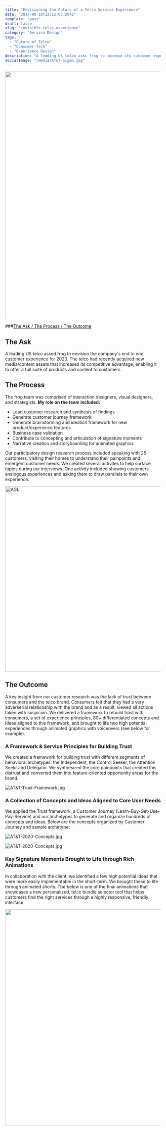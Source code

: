 ```yaml
---
title: "Envisioning the Future of a Telco Service Experience" 
date: "2017-08-18T22:12:03.284Z"
template: "post"
draft: false
slug: "invisible-telco-experience"
category: "Service Design"
tags:
  - "Future of Telco"
  - "Consumer Tech"
  - "Experience Design"
description: "A leading US telco asks frog to improve its customer experience for 2020."
socialImage: "/media/AT&T-Sigmo.jpg"
---
```


<img src="/media/AT&T-Sigmo.jpg" width="800" />

###[The Ask / ](#the-ask) [The Process / ](#the-process) [The Outcome](#the-outcome)

## The Ask

A leading US telco asked frog to envision the company's end to end customer experience for 2020. The telco had recently acquired new media/content assets that increased its competitive advantage, enabling it to offer a full suite of products and content to customers.

## The Process

The frog team was comprised of interaction designers, visual designers, and strategists. **My role on the team included:**
- Lead customer research and synthesis of findings
- Generate customer journey framework 
- Generate brainstorming and ideation framework for new product/experience features
- Business case validation
- Contribute to concepting and articulation of signature moments
- Narrative creation and storyboarding for animated graphics 

Our participatory design research process included speaking with 25 customers, visiting their homes to understand their painpoints and emergent customer needs. We created several activites to help surface topics during our interviews. One activity included showing customers analogous experiences and asking them to draw parallels to their own experience.

<img src="/media/AT&T-Research.jpg" alt="AGL" width="600"/>

## The Outcome

A key insight from our customer research was the lack of trust between consumers and the telco brand. Consumers felt that they had a very adverserial relationship with the brand and as a result, viewed all actions taken with suspicion. We delivered a framework to rebuild trust with consumers, a set of experience principles, 80+ differentiated concepts and ideas aligned to this framework, and brought to life two high potential experiences through animated graphics with voiceovers (see below for example).

### A Framework & Service Principles for Building Trust

We created a framework for building trust with different segments of behavioral archetypes: the Independent, the Control Seeker, the Attention Seekr and Delegator. We synthesized the core painpoints that created this distrust and converted them into feature-oriented opportunity areas for the brand.

![AT&T-Trust-Framework.jpg](/media/AT&T-Trust-Framework.jpg)

### A Collection of Concepts and Ideas Aligned to Core User Needs

We applied the Trust framework, a Customer Journey (Learn-Buy-Get-Use-Pay-Service) and our archetypes to generate and organize hundreds of concepts and ideas. Below are the concepts organized by Customer Journey and sample archetype:

![AT&T-2020-Concepts.jpg](/media/AT&T-2020-Concepts.jpg)

![AT&T-2020-Concepts.jpg](/media/AT&T-Archetype.jpg)

### Key Signature Moments Brought to Life through Rich Animations

In collaboration with the client, we identified a few high potential ideas that were more easily implementable in the short-term. We brought these to life through animated shorts. The below is one of the final animations that showcases a new personalized, telco bundle selector tool that helps customers find the right services through a highly responsive, friendly interface.

<img src="/media/AT&T-Animation.gif" width="700" />


